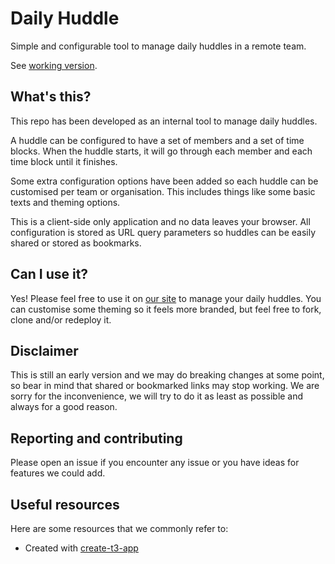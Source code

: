 # Daily Huddle

Simple and configurable tool to manage daily huddles in a remote team.

See [working version](https://daily.origen.studio).

## What's this?

This repo has been developed as an internal tool to manage daily huddles.

A huddle can be configured to have a set of members and a set of time blocks. When the huddle starts, it will go through each member and each time block until it finishes.

Some extra configuration options have been added so each huddle can be customised per team or organisation. This includes things like some basic texts and theming options.

This is a client-side only application and no data leaves your browser. All configuration is stored as URL query parameters so huddles can be easily shared or stored as bookmarks.

## Can I use it?

Yes! Please feel free to use it on [our site](https://daily.origen.studio) to manage your daily huddles. You can customise some theming so it feels more branded, but feel free to fork, clone and/or redeploy it.

## Disclaimer

This is still an early version and we may do breaking changes at some point, so bear in mind that shared or bookmarked links may stop working. We are sorry for the inconvenience, we will try to do it as least as possible and always for a good reason.

## Reporting and contributing

Please open an issue if you encounter any issue or you have ideas for features we could add.

## Useful resources

Here are some resources that we commonly refer to:

- Created with [create-t3-app](https://github.com/t3-oss/create-t3-app)
